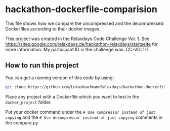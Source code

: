 # hackathon-dockerfile-comparision
This file shows how we compare the uncompressed and the decompressed Dockerfiles according to their docker images.

This project was created in the Relaxdays Code Challenge Vol. 1. See https://sites.google.com/relaxdays.de/hackathon-relaxdays/startseite for more information. My participant ID in the challenge was: CC-VOL1-1

## How to run this project
You can get a running version of this code by using:
```bash
git clone https://github.com/LukasKaufmannRelaxdays/hackathon-dockerfile-comparision.git
```
Place any project with a Dockerfile which you want to test in the `docker_project` folder.

Put your docker command under the 
`# Use compressor instead of just copying`
and the
`# Use decompressor instead of just copying`
comments in the compare.py
